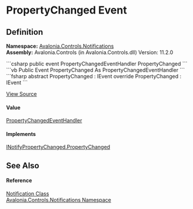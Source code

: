 # PropertyChanged Event




## Definition
**Namespace:** <a href="N_Avalonia_Controls_Notifications">Avalonia.Controls.Notifications</a>  
**Assembly:** Avalonia.Controls (in Avalonia.Controls.dll) Version: 11.2.0

<Tabs groupId="api-code-preview">
<TabItem value="csharp" label="C#">
```csharp
public event PropertyChangedEventHandler PropertyChanged
```
</TabItem>
<TabItem value="vb" label="VB">
```vb
Public Event PropertyChanged As PropertyChangedEventHandler
```
</TabItem>
<TabItem value="fsharp" label="F#">
```fsharp
abstract PropertyChanged : IEvent<PropertyChangedEventHandler,
    PropertyChangedEventArgs>
override PropertyChanged : IEvent<PropertyChangedEventHandler,
    PropertyChangedEventArgs>
```
</TabItem>
</Tabs>



<a href="https://github.com/AvaloniaUI/Avalonia/tree/master/src/Avalonia.Controls/Notifications/Notification.cs" title="View the source code">View Source</a>



#### Value
<a href="https://learn.microsoft.com/dotnet/api/system.componentmodel.propertychangedeventhandler" target="_blank" rel="noopener noreferrer">PropertyChangedEventHandler</a>

#### Implements
<a href="https://learn.microsoft.com/dotnet/api/system.componentmodel.inotifypropertychanged.propertychanged" target="_blank" rel="noopener noreferrer">INotifyPropertyChanged.PropertyChanged</a>  


## See Also


#### Reference
<a href="T_Avalonia_Controls_Notifications_Notification">Notification Class</a>  
<a href="N_Avalonia_Controls_Notifications">Avalonia.Controls.Notifications Namespace</a>  

